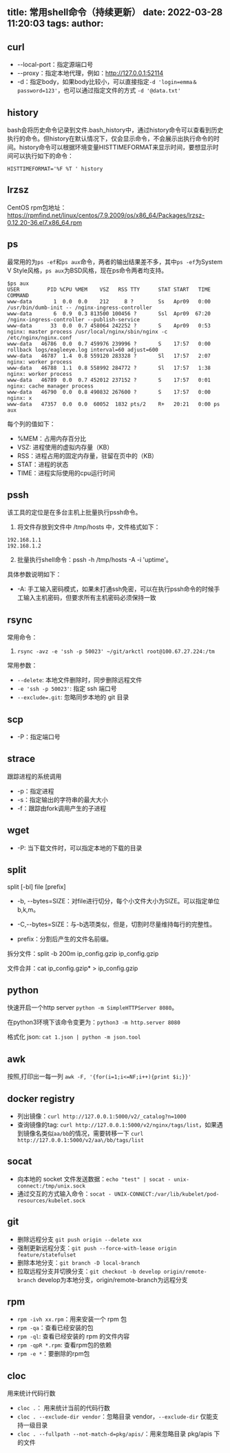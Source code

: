 title: 常用shell命令（持续更新）
date: 2022-03-28 11:20:03
tags:
author:
---
## curl

- --local-port：指定源端口号
- --proxy：指定本地代理，例如：http://127.0.0.1:52114
- -d：指定body，如果body比较小，可以直接指定`-d 'login=emma＆password=123'`，也可以通过指定文件的方式 `-d '@data.txt'`

## history

bash会将历史命令记录到文件.bash_history中，通过history命令可以查看到历史执行的命令。但history在默认情况下，仅会显示命令，不会展示出执行命令的时间。history命令可以根据环境变量HISTTIMEFORMAT来显示时间，要想显示时间可以执行如下的命令：

```
HISTTIMEFORMAT='%F %T ' history
```

## lrzsz

CentOS rpm包地址：https://rpmfind.net/linux/centos/7.9.2009/os/x86_64/Packages/lrzsz-0.12.20-36.el7.x86_64.rpm

## ps

最常用的为`ps -ef`和`ps aux`命令，两者的输出结果差不多，其中`ps -ef`为System V Style风格，`ps aux`为BSD风格，现在ps命令两者均支持。

```
$ps aux
USER         PID %CPU %MEM    VSZ   RSS TTY      STAT START   TIME COMMAND
www-data       1  0.0  0.0    212     8 ?        Ss   Apr09   0:00 /usr/bin/dumb-init -- /nginx-ingress-controller
www-data       6  0.9  0.3 813500 100456 ?       Ssl  Apr09  67:20 /nginx-ingress-controller --publish-service
www-data      33  0.0  0.7 458064 242252 ?       S    Apr09   0:53 nginx: master process /usr/local/nginx/sbin/nginx -c /etc/nginx/nginx.conf
www-data   46786  0.0  0.7 459976 239996 ?       S    17:57   0:00 rollback logs/eagleeye.log interval=60 adjust=600
www-data   46787  1.4  0.8 559120 283328 ?       Sl   17:57   2:07 nginx: worker process
www-data   46788  1.1  0.8 558992 284772 ?       Sl   17:57   1:38 nginx: worker process
www-data   46789  0.0  0.7 452012 237152 ?       S    17:57   0:01 nginx: cache manager process
www-data   46790  0.0  0.8 490832 267600 ?       S    17:57   0:00 nginx: x
www-data   47357  0.0  0.0  60052  1832 pts/2    R+   20:21   0:00 ps aux
```

每个列的值如下：
- %MEM：占用内存百分比
- VSZ: 进程使用的虚拟内存量（KB）
- RSS：进程占用的固定内存量，驻留在页中的（KB）
- STAT：进程的状态
- TIME：进程实际使用的cpu运行时间


## pssh

该工具的定位是在多台主机上批量执行pssh命令。

1. 将文件存放到文件中 /tmp/hosts 中，文件格式如下：
```
192.168.1.1
192.168.1.2
```
2. 批量执行shell命令：pssh -h /tmp/hosts -A -i 'uptime'。

具体参数说明如下：
- -A: 手工输入密码模式，如果未打通ssh免密，可以在执行pssh命令的时候手工输入主机密码，但要求所有主机密码必须保持一致

## rsync

常用命令：
1. `rsync -avz -e 'ssh -p 50023' ~/git/arkctl root@100.67.27.224:/tm`

常用参数：
- `--delete`: 本地文件删除时，同步删除远程文件
- `-e 'ssh -p 50023'`: 指定 ssh 端口号
- `--exclude=.git`: 忽略同步本地的 git 目录

## scp

- -P：指定端口号

## strace

跟踪进程的系统调用

- -p：指定进程
- -s：指定输出的字符串的最大大小
- -f：跟踪由fork调用产生的子进程

## wget

- -P: 当下载文件时，可以指定本地的下载的目录

## split

split [-bl] file [prefix]

- -b, --bytes=SIZE：对file进行切分，每个小文件大小为SIZE。可以指定单位b,k,m。

- -C,--bytes=SIZE：与-b选项类似，但是，切割时尽量维持每行的完整性。

- prefix：分割后产生的文件名前缀。

拆分文件：split -b 200m ip_config.gzip ip_config.gzip

文件合并：cat ip_config.gzip* > ip_config.gzip

## python

快速开启一个http server `python -m SimpleHTTPServer 8080`。

在python3环境下该命令变更为：`python3 -m http.server 8080`

格式化 json: `cat 1.json | python -m json.tool`

## awk

按照,打印出一每一列 `awk -F, '{for(i=1;i<=NF;i++){print $i;}}'`

## docker registry

- 列出镜像：`curl http://127.0.0.1:5000/v2/_catalog?n=1000`
- 查询镜像的tag: `curl http://127.0.0.1:5000/v2/nginx/tags/list`，如果遇到镜像名类似`aa/bb`的情况，需要转移一下 `curl http://127.0.0.1:5000/v2/aa\/bb/tags/list`

## socat

- 向本地的 socket 文件发送数据：`echo "test" | socat - unix-connect:/tmp/unix.sock`
- 通过交互的方式输入命令：`socat - UNIX-CONNECT:/var/lib/kubelet/pod-resources/kubelet.sock`

## git

- 删除远程分支 `git push origin --delete xxx`
- 强制更新远程分支：`git push --force-with-lease origin feature/statefulset`
- 删除本地分支：`git branch -D local-branch`
- 拉取远程分支并切换分支：`git checkout -b develop origin/remote-branch` develop为本地分支，origin/remote-branch为远程分支

## rpm

- `rpm -ivh xx.rpm`：用来安装一个 rpm 包
- `rpm -qa`：查看已经安装的包
- `rpm -ql`: 查看已经安装的 rpm 的文件内容
- `rpm -qpR *.rpm`: 查看rpm包的依赖
- `rpm -e *`：要删除的rpm包

## cloc

用来统计代码行数

- `cloc .`： 用来统计当前的代码行数
- `cloc . --exclude-dir vendor`：忽略目录 vendor，`--exclude-dir` 仅能支持一级目录
- `cloc . --fullpath --not-match-d=pkg/apis/`：用来忽略目录 pkg/apis 下的文件
